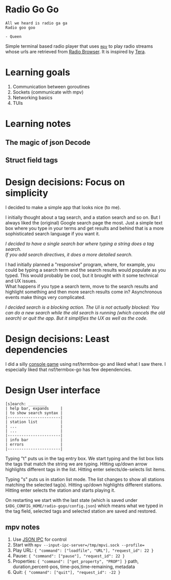 # Radio Go Go

    All we heard is radio ga ga
    Radio goo goo

    - Queen

Simple terminal based radio player that uses [`mpv`][mpv] to play radio streams
whose urls are retrieved from [Radio Browser][radiobrowser]. It is inspired by
[Tera][tera].

[mpv]: https://mpv.io
[radiobrowser]: https://www.radio-browser.info
[tera]: https://github.com/shinokada/tera

# Learning goals

1. Communication between goroutines
1. Sockets (communicate with mpv)
1. Networking basics
1. TUIs

# Learning notes
## The magic of json Decode

## Struct field tags

# Design decisions: Focus on simplicity

I decided to make a simple app that looks nice (to me).

I initially thought about a tag search, and a station search and so on. But I 
always liked the (original) Google search page the most. Just a simple text box 
where you type in your terms and get results and behind that is a more 
sophisticated search language if you want it.

_I decided to have a single search bar where typing a string does a tag search.  
If you add search directives, it does a more detailed search._

I had initially planned a "responsive" program, where, for example, you could be 
typing a search term and the search results would populate as you typed. This 
would probably be cool, but it brought with it some technical and UX issues.  
What happens if you type a search term, move to the search results and highlight 
something and then more search results come in? Asynchronous events make things 
very complicated.

_I decided search is a blocking action. The UI is not actually blocked: You can 
do a new search while the old search is running (which cancels the old search) 
or quit the app. But it simplifies the UX as well as the code._

# Design decisions: Least dependencies

I did a silly [console game](github.com/kghose/pinman) using nsf/termbox-go and 
liked what I saw there. I especially liked that nsf/termbox-go has few 
dependencies. 



# Design User interface

```
[s]earch: ________
| help bar, expands     |
| to show search syntax |
|-----------------------|
| station list          |
| ...                   |
| ...                   |
|-----------------------|
| info bar              |
| errors                |
|-----------------------|
```

Typing "t" puts us in the tag entry box. We start typing and the list box lists 
the tags that match the string we are typing. Hitting up/down arrow highlights 
different tags in the list. Hitting enter selects/de-selects list items.

Typing "s" puts us in station list mode. The list changes to show all stations 
matching the selected tag(s). Hitting up/down highlights different stations.  
Hitting enter selects the station and starts playing it. 

On restarting we start with the last state (which is saved under 
`$XDG_CONFIG_HOME/radio-gogo/config.json`) which means what we typed in the tag 
field, selected tags and selected station are saved and restored.


## mpv notes

1. Use [JSON IPC](https://mpv.io/manual/master/#json-ipc) for control
1. Start with `mpv --input-ipc-server=/tmp/mpvi.sock --profile=`
1. Play URL: `{ "command": ["loadfile", "URL"], "request_id": 22 }`
1. Pause: `{ "command": ["pause"], "request_id": 22 }`
1. Properties: `{ "command": ["get_property", "PROP"] }`
   path, duration,percent-pos, time-pos,time-remaining, metadata
1. Quit: `{ "command": ["quit"], "request_id": -22 }`


